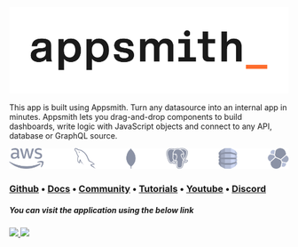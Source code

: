 ![](https://raw.githubusercontent.com/appsmithorg/appsmith/release/static/appsmith_logo_primary.png)

This app is built using Appsmith. Turn any datasource into an internal app in minutes. Appsmith lets you drag-and-drop components to build dashboards, write logic with JavaScript objects and connect to any API, database or GraphQL source.

![](https://raw.githubusercontent.com/appsmithorg/appsmith/release/static/images/integrations.png)

### [Github](https://github.com/appsmithorg/appsmith) • [Docs](https://docs.appsmith.com/?utm_source=github&utm_medium=social&utm_content=appsmith_docs&utm_campaign=null&utm_term=appsmith_docs) • [Community](https://community.appsmith.com/) • [Tutorials](https://github.com/appsmithorg/appsmith/tree/update/readme#tutorials) • [Youtube](https://www.youtube.com/appsmith) • [Discord](https://discord.gg/rBTTVJp)

##### You can visit the application using the below link

###### [![](https://s3.us-east-2.amazonaws.com/assets.appsmith.com/git-sync/Buttons.svg) ](Cypress/applications/61e43389847aa804d79fc4a2/pages/61e43389847aa804d79fc4a5) [![](https://s3.us-east-2.amazonaws.com/assets.appsmith.com/git-sync/Buttons2.svg)](Cypress/applications/61e43389847aa804d79fc4a2/pages/61e43389847aa804d79fc4a5/edit)